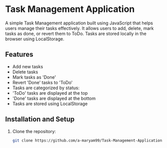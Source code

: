 # Task Management Application

A simple Task Management application built using JavaScript that helps users manage their tasks effectively. It allows users to add, delete, mark tasks as done, or revert them to ToDo. Tasks are stored locally in the browser using LocalStorage.

## Features
- Add new tasks
- Delete tasks
- Mark tasks as 'Done'
- Revert 'Done' tasks to 'ToDo'
- Tasks are categorized by status:
- 'ToDo' tasks are displayed at the top
- 'Done' tasks are displayed at the bottom
- Tasks are stored using LocalStorage

## Installation and Setup
1. Clone the repository:
   ```bash
   git clone https://github.com/a-maryam99/Task-Management-Application.git
